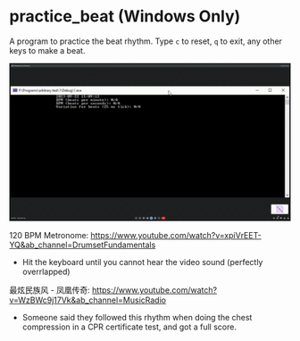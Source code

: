 # practice_beat (Windows Only)
A program to practice the beat rhythm.  Type `c` to reset, `q` to exit, any other keys to make a beat.


![demo.gif](https://github.com/wenlianglaw/practice_beat/blob/main/demo.gif)



120 BPM Metronome:  https://www.youtube.com/watch?v=xpiVrEET-YQ&ab_channel=DrumsetFundamentals

* Hit the keyboard until you cannot hear the video sound (perfectly overrlapped)

最炫民族风 - 凤凰传奇: https://www.youtube.com/watch?v=WzBWc9j17Vk&ab_channel=MusicRadio

* Someone said they followed this rhythm when doing the chest compression in a CPR certificate test, and got a full score.
